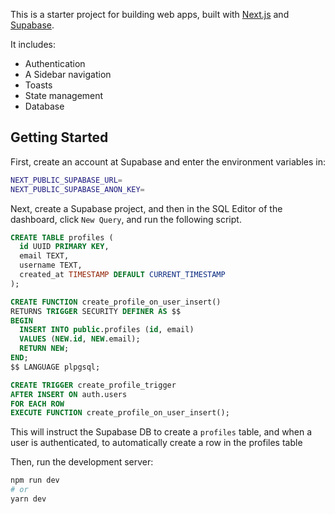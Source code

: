 This is a starter project for building web apps, built with [Next.js](https://nextjs.org/) and [Supabase](https://supabase.co).

It includes:

- Authentication
- A Sidebar navigation
- Toasts
- State management
- Database

## Getting Started

First, create an account at Supabase and enter the environment variables in:

```bash
NEXT_PUBLIC_SUPABASE_URL=
NEXT_PUBLIC_SUPABASE_ANON_KEY=
```

Next, create a Supabase project, and then in the SQL Editor of the dashboard, click `New Query`, and run the following script.

```sql
CREATE TABLE profiles (
  id UUID PRIMARY KEY,
  email TEXT,
  username TEXT,
  created_at TIMESTAMP DEFAULT CURRENT_TIMESTAMP
);

CREATE FUNCTION create_profile_on_user_insert()
RETURNS TRIGGER SECURITY DEFINER AS $$
BEGIN
  INSERT INTO public.profiles (id, email)
  VALUES (NEW.id, NEW.email);
  RETURN NEW;
END;
$$ LANGUAGE plpgsql;

CREATE TRIGGER create_profile_trigger
AFTER INSERT ON auth.users
FOR EACH ROW
EXECUTE FUNCTION create_profile_on_user_insert();

```

This will instruct the Supabase DB to create a `profiles` table, and when a user is authenticated, to automatically create a row in the profiles table

Then, run the development server:

```bash
npm run dev
# or
yarn dev
```
